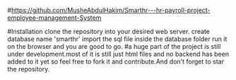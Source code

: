 #https://github.com/MusheAbdulHakim/Smarthr---hr-payroll-project-employee-management-System

#Installation
 clone the repository into your desired web server.
 create database name 'smarthr'
 import the sql file inside the database folder
 run it on the browser and you are good to go.
 #a huge part of the project is still under development.most of it is still just html files and no backend has been added to it yet so feel free to fork it and contribute.And don't forget to star the repository.


